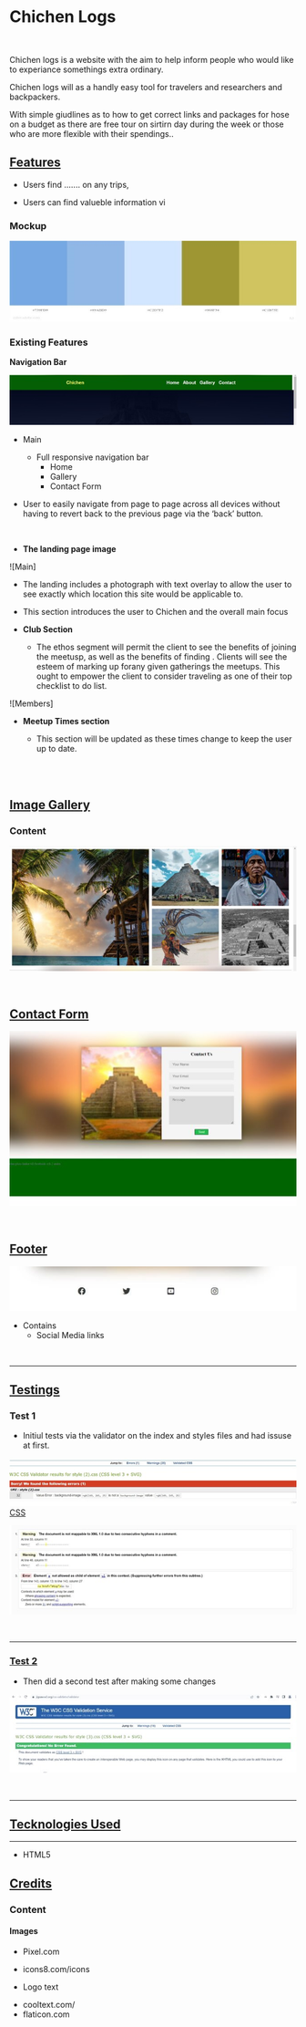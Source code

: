 # Chichen Logs
<br>

Chichen logs is a website with the aim to help inform people who would like to experiance somethings extra ordinary.

Chichen logs will as a handly easy tool for travelers and researchers and backpackers.

With simple giudlines as to how to get correct links and packages for hose on a budget as there are free tour on sirtirn day during the week or those who are more flexible with their spendings..

## <u>Features</u>

- Users find ....... on any trips,

- Users can find valueble information vi

### Mockup

![Color Themes](/assets/media/AdobeColorcolortheme.jpg)


### Existing Features

**Navigation Bar**

![Navbar](/assets/media/Screenshotnavbar.jpg)

  - Main
    - Full responsive navigation bar
      - Home
      - Gallery
      - Contact Form

  - User to easily navigate from page to page across all devices without  having to revert back to the previous page via the ‘back’ button.

<br>



- **The landing page image**

![Main]


  - The landing includes a photograph with text overlay to allow the user to see exactly which location this site would be applicable to.
  - This section introduces the user to Chichen and the overall main focus 


- **Club Section**

  - The ethos segment will permit the client to see the benefits of joining the meetusp,
    as well as the benefits of finding . 
    Clients will see the esteem of marking up forany given gatherings the meetups. 
    This ought to empower the client to consider traveling as one of their top checklist to do list.

![Members]

- **Meetup Times section**

  - This section will be updated as these times change to keep the user up to date.

<br>
<br>


## <u>Image Gallery</u>

   ### Content
     
      

![Gallery](/assets/media/Screenshotimagegallery.jpg)

<br>

## <u>Contact Form</u>

![Contact Form](/assets/media/Screenshotform.jpg)

<br>

## <u>Footer</u>

![Footer](/assets/media/Screenshotfooter.jpg)

  * Contains
    * Social Media links

<br>
<hr>

## <u>Testings</u>

   ### Test 1

* Initiul tests via the validator on the index and styles files and had   issuse at first. 


![Testing](/assets/media/Screenshotvalidator2.jpg)
<br>
<u>CSS</u>

![Erros](/assets/media/Screenshotvalidator1.jpg)

<br>
<hr>  



   ### <u>Test 2</u>
   

* Then did a second test after making some changes 

![Green](/assets/media/Screenshotvalidatorgreen1.jpg)


<br>
<hr>

## <u>Tecknologies Used</u>
<hr>
  
  * HTML5







## <u>Credits</u>

  ### Content

  #### Images
  
 * Pixel.com
 * icons8.com/icons

* Logo text 
 - cooltext.com/
 - flaticon.com
